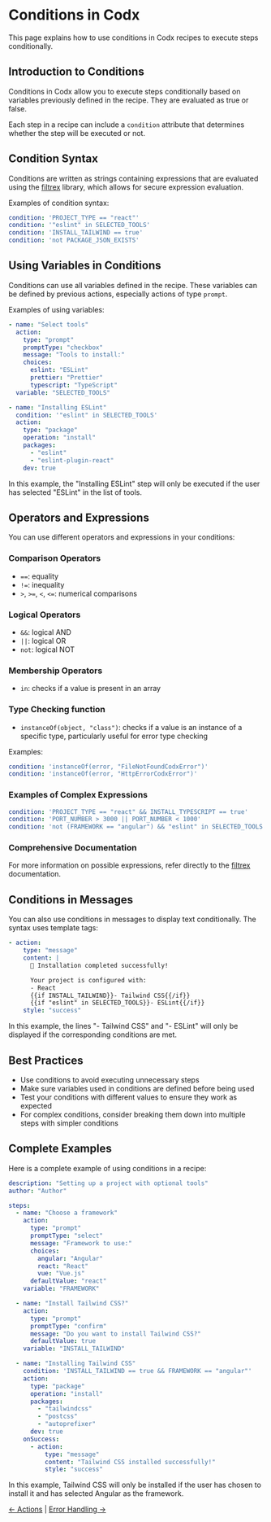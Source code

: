 # Conditions in Codx

This page explains how to use conditions in Codx recipes to execute steps conditionally.

## Introduction to Conditions

Conditions in Codx allow you to execute steps conditionally based on variables previously defined in the recipe. They
are evaluated as true or false.

Each step in a recipe can include a `condition` attribute that determines whether the step will be executed or not.

## Condition Syntax

Conditions are written as strings containing expressions that are evaluated using
the [filtrex](https://github.com/cshaa/filtrex) library, which allows for secure expression evaluation.

Examples of condition syntax:

```yaml
condition: 'PROJECT_TYPE == "react"'
condition: '"eslint" in SELECTED_TOOLS'
condition: 'INSTALL_TAILWIND == true'
condition: 'not PACKAGE_JSON_EXISTS'
```

## Using Variables in Conditions

Conditions can use all variables defined in the recipe. These variables can be defined by previous actions, especially
actions of type `prompt`.

Examples of using variables:

```yaml
- name: "Select tools"
  action:
    type: "prompt"
    promptType: "checkbox"
    message: "Tools to install:"
    choices:
      eslint: "ESLint"
      prettier: "Prettier"
      typescript: "TypeScript"
  variable: "SELECTED_TOOLS"

- name: "Installing ESLint"
  condition: '"eslint" in SELECTED_TOOLS'
  action:
    type: "package"
    operation: "install"
    packages:
      - "eslint"
      - "eslint-plugin-react"
    dev: true
```

In this example, the "Installing ESLint" step will only be executed if the user has selected "ESLint" in the list of
tools.

## Operators and Expressions

You can use different operators and expressions in your conditions:

### Comparison Operators

- `==`: equality
- `!=`: inequality
- `>`, `>=`, `<`, `<=`: numerical comparisons

### Logical Operators

- `&&`: logical AND
- `||`: logical OR
- `not`: logical NOT

### Membership Operators

- `in`: checks if a value is present in an array

### Type Checking function

- `instanceOf(object, "class")`: checks if a value is an instance of a specific type, particularly useful for error type
  checking

Examples:

```yaml
condition: 'instanceOf(error, "FileNotFoundCodxError")'
condition: 'instanceOf(error, "HttpErrorCodxError")'
```

### Examples of Complex Expressions

```yaml
condition: 'PROJECT_TYPE == "react" && INSTALL_TYPESCRIPT == true'
condition: 'PORT_NUMBER > 3000 || PORT_NUMBER < 1000'
condition: 'not (FRAMEWORK == "angular") && "eslint" in SELECTED_TOOLS'
```

### Comprehensive Documentation

For more information on possible expressions, refer directly to the [filtrex](https://github.com/cshaa/filtrex)
documentation.

## Conditions in Messages

You can also use conditions in messages to display text conditionally. The syntax uses template tags:

```yaml
- action:
    type: "message"
    content: |
      🎉 Installation completed successfully!

      Your project is configured with:
      - React
      {{if INSTALL_TAILWIND}}- Tailwind CSS{{/if}}
      {{if "eslint" in SELECTED_TOOLS}}- ESLint{{/if}}
    style: "success"
```

In this example, the lines "- Tailwind CSS" and "- ESLint" will only be displayed if the corresponding conditions are
met.

## Best Practices

- Use conditions to avoid executing unnecessary steps
- Make sure variables used in conditions are defined before being used
- Test your conditions with different values to ensure they work as expected
- For complex conditions, consider breaking them down into multiple steps with simpler conditions

## Complete Examples

Here is a complete example of using conditions in a recipe:

```yaml
description: "Setting up a project with optional tools"
author: "Author"

steps:
  - name: "Choose a framework"
    action:
      type: "prompt"
      promptType: "select"
      message: "Framework to use:"
      choices:
        angular: "Angular"
        react: "React"
        vue: "Vue.js"
      defaultValue: "react"
    variable: "FRAMEWORK"

  - name: "Install Tailwind CSS?"
    action:
      type: "prompt"
      promptType: "confirm"
      message: "Do you want to install Tailwind CSS?"
      defaultValue: true
    variable: "INSTALL_TAILWIND"

  - name: "Installing Tailwind CSS"
    condition: 'INSTALL_TAILWIND == true && FRAMEWORK == "angular"'
    action:
      type: "package"
      operation: "install"
      packages:
        - "tailwindcss"
        - "postcss"
        - "autoprefixer"
      dev: true
    onSuccess:
      - action:
          type: "message"
          content: "Tailwind CSS installed successfully!"
          style: "success"
```

In this example, Tailwind CSS will only be installed if the user has chosen to install it and has selected Angular as
the framework.

[← Actions](actions.md) | [Error Handling →](errors.md)
